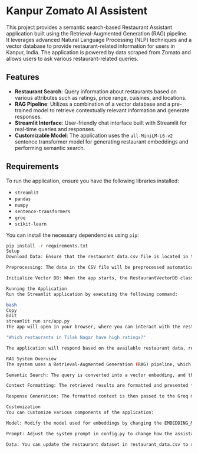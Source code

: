 
# Kanpur Zomato AI Assistent

This project provides a semantic search-based Restaurant Assistant application built using the Retrieval-Augmented Generation (RAG) pipeline. It leverages advanced Natural Language Processing (NLP) techniques and a vector database to provide restaurant-related information for users in Kanpur, India. The application is powered by data scraped from Zomato and allows users to ask various restaurant-related queries.

## Features

- **Restaurant Search**: Query information about restaurants based on various attributes such as ratings, price range, cuisines, and locations.
- **RAG Pipeline**: Utilizes a combination of a vector database and a pre-trained model to retrieve contextually relevant information and generate responses.
- **Streamlit Interface**: User-friendly chat interface built with Streamlit for real-time queries and responses.
- **Customizable Model**: The application uses the `all-MiniLM-L6-v2` sentence transformer model for generating restaurant embeddings and performing semantic search.



## Requirements

To run the application, ensure you have the following libraries installed:

- `streamlit`
- `pandas`
- `numpy`
- `sentence-transformers`
- `groq`
- `scikit-learn`

You can install the necessary dependencies using `pip`:

```bash
pip install -r requirements.txt
Setup
Download Data: Ensure that the restaurant_data.csv file is located in the /data folder of the project.

Preprocessing: The data in the CSV file will be preprocessed automatically when the app starts. The preprocessing involves extracting restaurant location from the URL and creating a searchable text field.

Initialize Vector DB: When the app starts, the RestaurantVectorDB class builds the vector database from the preprocessed data. It uses the SentenceTransformer model to generate embeddings for each restaurant based on its name, cuisine, rating, and price.

Running the Application
Run the Streamlit application by executing the following command:

bash
Copy
Edit
streamlit run src/app.py
The app will open in your browser, where you can interact with the restaurant assistant. Type a query such as:

"Which restaurants in Tilak Nagar have high ratings?"

The application will respond based on the available restaurant data, returning the most relevant results.

RAG System Overview
The system uses a Retrieval-Augmented Generation (RAG) pipeline, which operates in the following steps:

Semantic Search: The query is converted into a vector embedding, and the vector database is searched for the most relevant entries (restaurants).

Context Formatting: The retrieved results are formatted and presented to the system in a manner that is compatible with the language model.

Response Generation: The formatted context is then passed to the Groq model (mocked for now) to generate a response based on the available information.

Customization
You can customize various components of the application:

Model: Modify the model used for embeddings by changing the EMBEDDING_MODEL parameter in the config.py file.

Prompt: Adjust the system prompt in config.py to change how the assistant behaves and what it can respond to.

Data: You can update the restaurant dataset in restaurant_data.csv to reflect new or more restaurant information.
